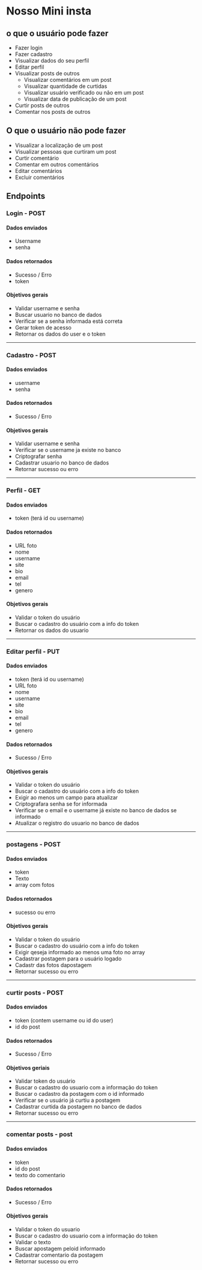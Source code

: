 # Nosso Mini insta

## o que o usuário pode fazer

- Fazer login
- Fazer cadastro
- Visualizar dados do seu perfil
- Editar perfil
- Visualizar posts de outros
    - Visualizar comentários em um post
    - Visualizar quantidade de curtidas
    - Visualizar usuário verificado ou não em um post
    - Visualizar data de publicação de um post
- Curtir posts de outros
- Comentar nos posts de outros



## O que o usuário não pode fazer

- Visualizar a localização de um post
- Visualizar pessoas que curtiram um post
- Curtir comentário
- Comentar em outros comentários
- Editar comentários
- Excluir comentários

## Endpoints

### Login - POST

#### Dados enviados
- Username
- senha

#### Dados retornados

- Sucesso / Erro
- token

#### Objetivos gerais

- Validar username e senha
- Buscar usuario no banco de dados
- Verificar se a senha informada está correta
- Gerar token de acesso
- Retornar os dados do user e o token

---

### Cadastro - POST

#### Dados enviados
- username
- senha

#### Dados retornados

- Sucesso / Erro

#### Objetivos gerais

- Validar username e senha
- Verificar se o username ja existe no banco
- Criptografar senha
- Cadastrar usuario no banco de dados
- Retornar sucesso ou erro

---

### Perfil - GET

#### Dados enviados
- token (terá id ou username)

#### Dados retornados
- URL foto
- nome
- username
- site
- bio
- email
- tel
- genero

#### Objetivos gerais
- Validar o token do usuário
- Buscar o cadastro do usuário com a info do token
- Retornar os dados do usuario

---

### Editar perfil - PUT

#### Dados enviados
- token (terá id ou username)
- URL foto
- nome
- username
- site
- bio
- email
- tel
- genero
#### Dados retornados
- Sucesso / Erro

#### Objetivos gerais
- Validar o token do usuário
- Buscar o cadastro do usuário com a info do token
- Exigir ao menos um campo para atualizar
- Criptografara senha se for informada
- Verificar se o email e o username já existe no banco de dados se informado
- Atualizar o registro do usuario no banco de dados
---

### postagens - POST

#### Dados enviados
- token
- Texto
- array com fotos
#### Dados retornados
- sucesso ou erro

#### Objetivos gerais

- Validar o token do usuário
- Buscar o cadastro do usuário com a info do token
- Exigir qeseja informado ao menos uma foto no array
- Cadastrar postagem para o usuário logado
- Cadastr das fotos dapostagem
- Retornar sucesso ou erro

---

### curtir posts - POST

#### Dados enviados
- token (contem username ou id do user)
- id do post

#### Dados retornados
- Sucesso / Erro


#### Objetivos geriais

- Validar token do usuário
- Buscar o cadastro do usuario com a informação do token
- Buscar o cadastro da postagem com o id informado
- Verificar se o usuário já curtiu a postagem
- Cadastrar curtida da postagem no banco de dados
- Retornar sucesso ou erro
---

### comentar posts - post

#### Dados enviados
- token
- id do post
- texto do comentario

#### Dados retornados
- Sucesso / Erro

#### Objetivos gerais
- Validar o token do usuario
- Buscar o cadastro do usuario com a informação do token
- Validar o texto
- Buscar apostagem peloid informado
- Cadastrar comentario da postagem
- Retornar sucesso ou erro
